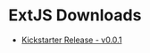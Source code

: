# ExtJS Downloads
* [Kickstarter Release - v0.0.1](https://github.com/Christianjuth/ExtJS/archive/v0.0.1.zip)

